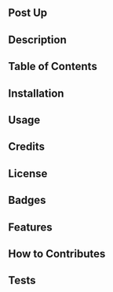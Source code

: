 ## Post Up

## Description

## Table of Contents

## Installation

## Usage

## Credits

## License

## Badges

## Features

## How to Contributes

## Tests
